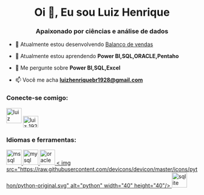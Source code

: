 <h1 align="center">Oi 👋, Eu sou Luiz Henrique</h1>
<h3 align="center">Apaixonado por ciências e análise de dados</h3>

- 🔭 Atualmente estou desenvolvendo [Balanço de vendas](null )

- 🌱 Atualmente estou aprendendo **Power BI,SQL,ORACLE,Pentaho**

- 💬 Me pergunte sobre **Power BI,SQL,Excel**

- 📫 Você me acha **luizhenriquebr1928@gmail.com**

<h3 align ="left">Conecte-se comigo:</h3>
<p align="left">
<a href="https://linkedin.com/in/luiz henrique" target="blank"><img align=" center" src="https://raw.githubusercontent.com/rahuldkjain/github-profile-readme-generator/master/src/images/icons/Social/linked-in-alt.svg" alt="luiz henrique" altura ="30" width="40" /></a>
<a href="https://instagram.com/luiz_1923" target="blank"><img align="center" src="https:// raw.githubusercontent.com/rahuldkjain/github-profile-readme-generator/master/src/images/icons/Social/instagram.svg" alt="luiz_1923" height="30" width="40" /></a >
</p>

<h3 align="left">Idiomas e ferramentas:</h3>
<p align="left"> <a href="https://www.microsoft.com/en-us/sql- servidor" target="_blank" rel="noreferrer"> <img src="https://www.svgrepo.com/show/303229/microsoft-sql-server-logo.svg" alt="mssql" width=" 40" height="40"/> </a> <a href="https://www.mysql.com/" target="_blank" rel="noreferrer"> <img src="https://raw .githubusercontent.com/devicons/devicon/master/icons/mysql/mysql-original-wordmark.svg" alt="mysql" width="40" height="40"/> </a> <a href="https ://www.oracle.com/" target="_blank" rel="noreferrer"> <img src="https://raw.githubusercontent.com/devicons/devicon/master/icons/oracle/oracle-original. svg" alt="oracle" width="40" height="40"/> </a> <a href="https://www.python.org" target="_blank" rel="noreferrer"> < img src="https://raw.githubusercontent.com/devicons/devicon/master/icons/python/python-original.svg" alt="python" width="40" height="40"/> </a > <a href="https://www.sqlite.org/" target="_blank" rel="noreferrer"> <img src="https://www.vectorlogo.zone/logos/sqlite/sqlite-icon .svg" alt="sqlite" width="40" height="40"/> </a> </p>

